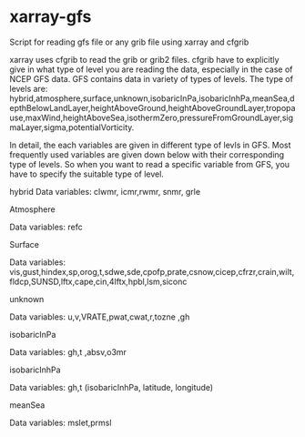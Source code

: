 # xarray-gfs
Script for reading gfs file or any grib file using xarray and cfgrib

xarray uses cfgrib to read the grib or grib2 files. cfgrib have to explicitly give in what type of level you are reading the data, especially in the case of NCEP GFS data. GFS contains data in variety of types of levels.
The type of levels are: 
hybrid,atmosphere,surface,unknown,isobaricInPa,isobaricInhPa,meanSea,depthBelowLandLayer,heightAboveGround,heightAboveGroundLayer,tropopause,maxWind,heightAboveSea,isothermZero,pressureFromGroundLayer,sigmaLayer,sigma,potentialVorticity.

In detail, the each variables are given in different type of levls in GFS. Most frequently used variables are given down below with their corresponding type of levels. So when you want to read a specific variable from GFS, you have to specify the suitable type of level.

hybrid
Data variables:
    clwmr, icmr,rwmr, snmr, grle      


Atmosphere

Data variables:
    refc        


Surface

Data variables:
    vis,gust,hindex,sp,orog,t,sdwe,sde,cpofp,prate,csnow,cicep,cfrzr,crain,wilt,fldcp,SUNSD,lftx,cape,cin,4lftx,hpbl,lsm,siconc

unknown

Data variables:
    u,v,VRATE,pwat,cwat,r,tozne ,gh


isobaricInPa

Data variables:
    gh,t ,absv,o3mr


isobaricInhPa

Data variables:
    gh,t              (isobaricInhPa, latitude, longitude)
	

meanSea

Data variables:
    mslet,prmsl
    
